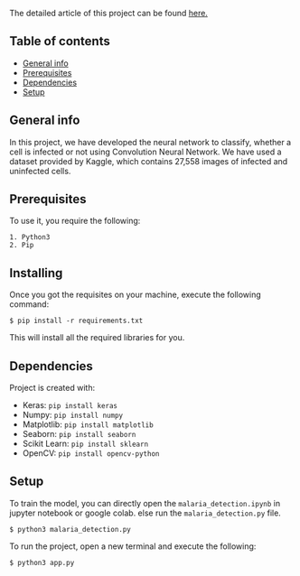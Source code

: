 The detailed article of this project can be found [here.](https://vipinkatara2.medium.com/detecting-malaria-from-cell-images-using-cnn-e9ab9346cb0)

## Table of contents
* [General info](#general-info)
* [Prerequisites](#prerequisites)
* [Dependencies](#dependencies)
* [Setup](#setup)

## General info
In this project, we have developed the neural network to classify, whether a cell is infected or not using Convolution Neural Network. We have used a dataset provided by Kaggle, which contains 27,558 images of infected and uninfected cells.


## Prerequisites
To use it, you require the following:

```
1. Python3
2. Pip
```

## Installing
Once you got the requisites on your machine, execute the following command:

```
$ pip install -r requirements.txt
```
This will install all the required libraries for you.
	
## Dependencies
Project is created with:
* Keras: ```pip install keras```
* Numpy: ```pip install numpy```
* Matplotlib: ```pip install matplotlib```
* Seaborn: ```pip install seaborn```
* Scikit Learn: ```pip install sklearn```
* OpenCV: ```pip install opencv-python```

	
## Setup
To train the model, you can directly open the ```malaria_detection.ipynb``` in jupyter notebook or google colab.
else run the ```malaria_detection.py``` file.

```$ python3 malaria_detection.py```

To run the project, open a new terminal and execute the following:

```$ python3 app.py```
